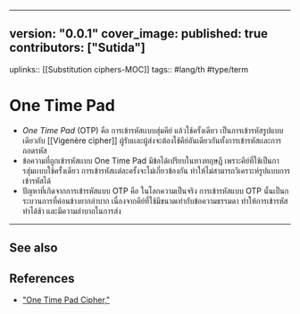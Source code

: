 
---
version: "0.0.1"
cover_image:
published: true
contributors: ["Sutida"]
---
uplinks:: [[Substitution ciphers-MOC]]
tags:: #lang/th #type/term 

# One Time Pad
- *One Time Pad*  (OTP) คือ การเข้ารหัสเเบบสุ่มคีย์ แล้วใช้ครั้งเดียว เป็นการเข้ารหัสรูปแบบเดียวกับ [[Vigenère cipher]] ผู้รับเเละผู้ส่งจะต้องใช้คีย์อันเดียวกันทั้งการเข้ารหัสเเละการถอดรหัส
- ข้อความที่ถูกเข้ารหัสเเบบ One Time Pad  มีข้อได้เปรียบในทางทฤษฎี เพราะคีย์ที่ใช้เป็นการสุ่มเเบบใช้ครั้งเดียว การเข้ารหัสเเต่ละครั้งจะไม่เกี่ยวข้องกัน ทำให้ไม่สามารถวิเคราะห์รูปแบบการเข้ารหัสได้
- ปัญหาที่เกิดจากการเข้ารหัสแบบ OTP คือ ในโลกความเป็นจริง การเข้ารหัสแบบ OTP นั้นเป็นกระบวนการที่ค่อนข้างยากลำบาก เนื่องจากคีย์ที่ใช้มีขนาดเท่ากับข้อความธรรมดา ทำให้การเข้ารหัสทำได้ช้า และมีความลำบากในการส่ง
---
## See also
## References
- ["One Time Pad Cipher,"](https://www.tutorialspoint.com/cryptography_with_python/cryptography_with_python_one_time_pad_cipher.htm)
